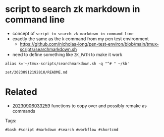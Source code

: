 # script to search zk markdown in command line

- concept of `script to search zk markdown in command line`
- exactly the same as the `k` command from my pen test environment
  - https://github.com/nicholas-long/pen-test-environ/blob/main/tmux-scripts/searchmarkdown.sh
- need to define something like `ZK_PATH` to make it work

```
alias k='~/tmux-scripts/searchmarkdown.sh -q "^# " ~/kb'

```

` zet/20230912192810/README.md `

# Related

- [20230906033259](/zet/20230906033259/README.md) functions to copy over and possibly remake as commands

Tags:

    #bash #script #markdown #search #workflow #shortcmd
